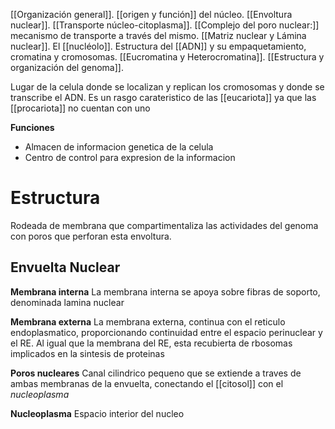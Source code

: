 [[Organización general]]. 
[[origen y función]] del núcleo. 
[[Envoltura nuclear]]. 
[[Transporte núcleo-citoplasma]]. 
[[Complejo del poro nuclear:]] mecanismo de transporte a través del mismo. [[Matriz nuclear y Lámina nuclear]]. 
El [[nucléolo]].
Estructura del [[ADN]] y su empaquetamiento, cromatina y cromosomas. [[Eucromatina y Heterocromatina]].
[[Estructura y organización del genoma]].

Lugar de la celula donde se localizan y replican los cromosomas y donde se transcribe el ADN. Es un rasgo carateristico de las [[eucariota]] ya que las [[procariota]] no cuentan con uno

**Funciones** 
- Almacen de informacion genetica de la celula
- Centro de control para expresion de la informacion

# **Estructura**

Rodeada de membrana que compartimentaliza las actividades del genoma con poros que perforan esta envoltura.

## Envuelta Nuclear
**Membrana interna**
La membrana interna se apoya sobre fibras de soporto, denominada lamina nuclear

**Membrana externa**
La membrana externa, continua con el reticulo endoplasmatico, proporcionando continuidad entre el espacio perinuclear y el RE.
Al igual que la membrana del RE, esta recubierta de rbosomas implicados en la sintesis de proteinas

**Poros nucleares**
Canal cilindrico pequeno que se extiende a traves de ambas membranas de la envuelta, conectando el [[citosol]] con el *nucleoplasma*

**Nucleoplasma**
Espacio interior del nucleo